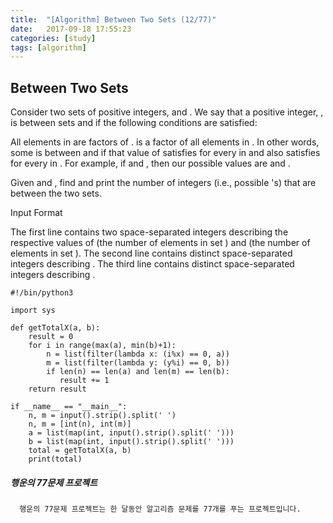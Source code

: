 ```yaml
---
title:  "[Algorithm] Between Two Sets (12/77)"
date:   2017-09-18 17:55:23
categories: [study]
tags: [algorithm]
---
```

## Between Two Sets
Consider two sets of positive integers,  and . We say that a positive integer, , is between sets  and  if the following conditions are satisfied:

All elements in  are factors of .
 is a factor of all elements in .
In other words, some  is between  and  if that value of  satisfies  for every  in  and also satisfies  for every  in . For example, if  and , then our possible  values are and .

Given  and , find and print the number of integers (i.e., possible 's) that are between the two sets.

Input Format

The first line contains two space-separated integers describing the respective values of  (the number of elements in set ) and  (the number of elements in set ).
The second line contains  distinct space-separated integers describing .
The third line contains  distinct space-separated integers describing .

```
#!/bin/python3

import sys

def getTotalX(a, b):
    result = 0
    for i in range(max(a), min(b)+1):
        n = list(filter(lambda x: (i%x) == 0, a))
        m = list(filter(lambda y: (y%i) == 0, b))
        if len(n) == len(a) and len(m) == len(b):
           result += 1
    return result     

if __name__ == "__main__":
    n, m = input().strip().split(' ')
    n, m = [int(n), int(m)]
    a = list(map(int, input().strip().split(' ')))
    b = list(map(int, input().strip().split(' ')))
    total = getTotalX(a, b)
    print(total)
```

##### 행운의 77문제 프로젝트
```
  행운의 77문제 프로젝트는 한 달동안 알고리즘 문제를 77개를 푸는 프로젝트입니다.
```
